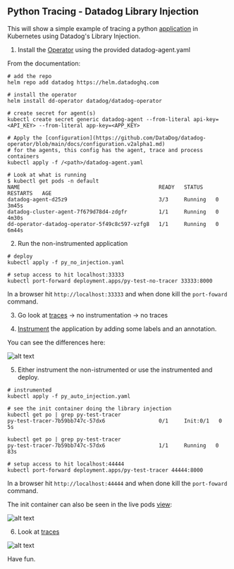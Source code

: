Python Tracing - Datadog Library Injection
--

This will show a simple example of tracing a python [application](https://github.com/docker/awesome-compose/tree/master/flask) 
in Kubernetes using Datadog's Library Injection.  
  
1) Install the [Operator](https://docs.datadoghq.com/getting_started/containers/datadog_operator/)
using the provided datadog-agent.yaml  
    
From the documentation:  
  
```  
# add the repo  
helm repo add datadog https://helm.datadoghq.com  
  
# install the operator  
helm install dd-operator datadog/datadog-operator  
  
# create secret for agent(s)  
kubectl create secret generic datadog-agent --from-literal api-key=<API_KEY> --from-literal app-key=<APP_KEY>  
  
# Apply the [configuration](https://github.com/DataDog/datadog-operator/blob/main/docs/configuration.v2alpha1.md) 
# for the agents, this config has the agent, trace and process containers  
kubectl apply -f /<path>/datadog-agent.yaml  
  
# Look at what is running  
$ kubectl get pods -n default  
NAME                                            READY   STATUS    RESTARTS   AGE  
datadog-agent-d25z9                             3/3     Running   0          3m45s  
datadog-cluster-agent-7f679d78d4-zdgfr          1/1     Running   0          4m30s  
dd-operator-datadog-operator-5f49c8c597-vzfg8   1/1     Running   0          6m44s  
```  
  
2) Run the non-instrumented application  
  
```  
# deploy  
kubectl apply -f py_no_injection.yaml  
  
# setup access to hit localhost:33333  
kubectl port-forward deployment.apps/py-test-no-tracer 33333:8000  
```  
  
In a browser hit ```http://localhost:33333``` and when done kill the ```port-foward``` command.  
  
3) Go look at [traces](https://app.datadoghq.com/apm/traces) -> no instrumentation -> no traces  
  
4) [Instrument](https://docs.datadoghq.com/tracing/trace_collection/library_injection_local/?tab=kubernetes) 
the application by adding some labels and an annotation.  
  
You can see the differences here:  
  
![alt text](https://github.com/jgibbons-cp/datadog/blob/main/kubernetes/python_library_injection_tracing/instrumentation_changes.png?raw=true)  
  
5) Either instrument the non-istrumented or use the instrumented and deploy.  
  
```  
# instrumented  
kubectl apply -f py_auto_injection.yaml  
  
# see the init container doing the library injection  
kubectl get po | grep py-test-tracer  
py-test-tracer-7b59bb747c-57dx6                 0/1     Init:0/1   0          5s  
  
kubectl get po | grep py-test-tracer  
py-test-tracer-7b59bb747c-57dx6                 1/1     Running   0          83s  
  
# setup access to hit localhost:44444  
kubectl port-forward deployment.apps/py-test-tracer 44444:8000  
```  
  
In a browser hit ```http://localhost:44444``` and when done kill the ```port-foward``` command.  
  
  
The init container can also be seen in the live pods [view](https://app.datadoghq.com/orchestration/overview/pod):  
  
![alt text](https://github.com/jgibbons-cp/datadog/blob/main/kubernetes/python_library_injection_tracing/live_containers_view.png?raw=true)  
  
6) Look at [traces](https://app.datadoghq.com/apm/traces)  
  
![alt text](https://github.com/jgibbons-cp/datadog/blob/main/kubernetes/python_library_injection_tracing/trace.png?raw=true)  
  
Have fun.  



